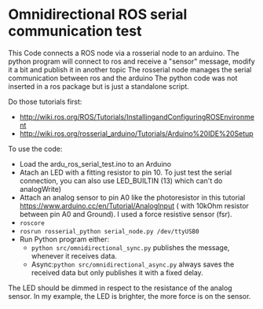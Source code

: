<h1>Omnidirectional ROS serial communication test</h1>

This Code connects a ROS node via a rosserial node to an arduino.
The python program will connect to ros and receive a "sensor" message, modify it a bit and publish it in another topic
The rosserial node manages the serial communication between ros and the arduino
The python code was not inserted in a ros package but is just a standalone script.

Do those tutorials first:
* http://wiki.ros.org/ROS/Tutorials/InstallingandConfiguringROSEnvironment
* http://wiki.ros.org/rosserial_arduino/Tutorials/Arduino%20IDE%20Setup

To use the code:
*  Load the ardu_ros_serial_test.ino to an Arduino
*  Atach an LED with a fitting resistor to pin 10. To just test the serial connection, you can also use LED_BUILTIN (13) which can't do analogWrite)
*  Attach an analog sensor to pin A0 like the photoresistor in this tutorial https://www.arduino.cc/en/Tutorial/AnalogInput ( with 10kOhm resistor between pin A0 and Ground). I used a force resistive sensor (fsr).
*  `roscore`
*  `rosrun rosserial_python serial_node.py /dev/ttyUSB0`
* Run Python program either:
  * `python src/omnidirectional_sync.py` publishes the message, whenever it receives data.
  * Async:`python src/omnidirectional_async.py` always saves the received data but only publishes it with a fixed delay.

The LED should be dimmed in respect to the resistance of the analog sensor. In my example, the LED is brighter, the more force is on the sensor.

